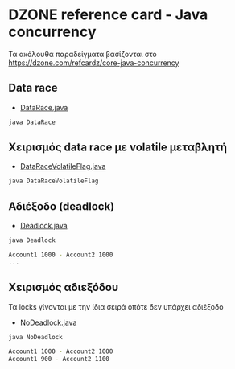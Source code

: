 # DZONE reference card - Java concurrency

Τα ακόλουθα παραδείγματα βασίζονται στο <https://dzone.com/refcardz/core-java-concurrency>

## Data race

* [DataRace.java](./DataRace.java)

```bash
java DataRace

```

## Χειρισμός data race με volatile μεταβλητή

* [DataRaceVolatileFlag.java](./DataRaceVolatileFlag.java)

```bash
java DataRaceVolatileFlag

```

## Αδιέξοδο (deadlock)

* [Deadlock.java](./Deadlock.java)

```bash
java Deadlock

Account1 1000 - Account2 1000
...
```

## Χειρισμός αδιεξόδου

Τα locks γίνονται με την ίδια σειρά οπότε δεν υπάρχει αδιέξοδο

* [NoDeadlock.java](./NoDeadlock.java)

```bash
java NoDeadlock

Account1 1000 - Account2 1000
Account1 900 - Account2 1100
```
